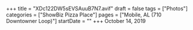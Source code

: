+++
title = "XDc122DW5sEVSAuuB7N7.avif"
draft = false
tags = ["Photos"]
categories = ["ShowBiz Pizza Place"]
pages = ["Mobile, AL (710 Downtowner Loop)"]
startDate = ""
+++
October 14, 2019
